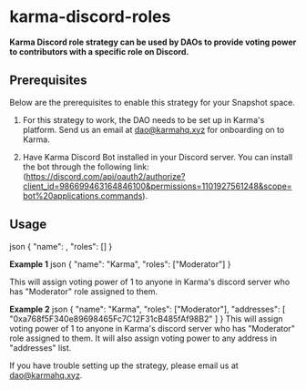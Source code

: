 # karma-discord-roles

**Karma Discord role strategy can be used by DAOs to provide voting power to contributors with a specific role on Discord.**

## Prerequisites

Below are the prerequisites to enable this strategy for your Snapshot space.

1. For this strategy to work, the DAO needs to be set up in Karma's platform. Send us an email at dao@karmahq.xyz for onboarding on to Karma.

2. Have Karma Discord Bot installed in your Discord server. You can install the bot through the following link: (https://discord.com/api/oauth2/authorize?client_id=986699463164846100&permissions=1101927561248&scope=bot%20applications.commands).

## Usage

json
{
"name": <daoName>,
"roles": [<list of discord roles>]
}

**Example 1**
json
{
"name": "Karma",
"roles": ["Moderator"]
}

This will assign voting power of 1 to anyone in Karma's discord server who has "Moderator" role assigned to them. 

**Example 2**
json
{
"name": "Karma",
"roles": ["Moderator"],
"addresses": [
"0xa768f5F340e89698465Fc7C12F31cB485fAf98B2"
]
}
This will assign voting power of 1 to anyone in Karma's discord server who has "Moderator" role assigned to them. It will also assign voting power to any address in "addresses" list.

If you have trouble setting up the strategy, please email us at dao@karmahq.xyz.
